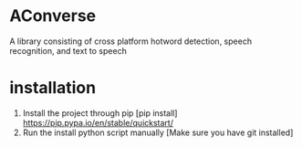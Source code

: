 # AConverse
A library consisting of cross platform hotword detection, speech recognition, and text to speech

# installation
1. Install the project through pip [pip install] https://pip.pypa.io/en/stable/quickstart/
2. Run the install python script manually [Make sure you have git installed]
